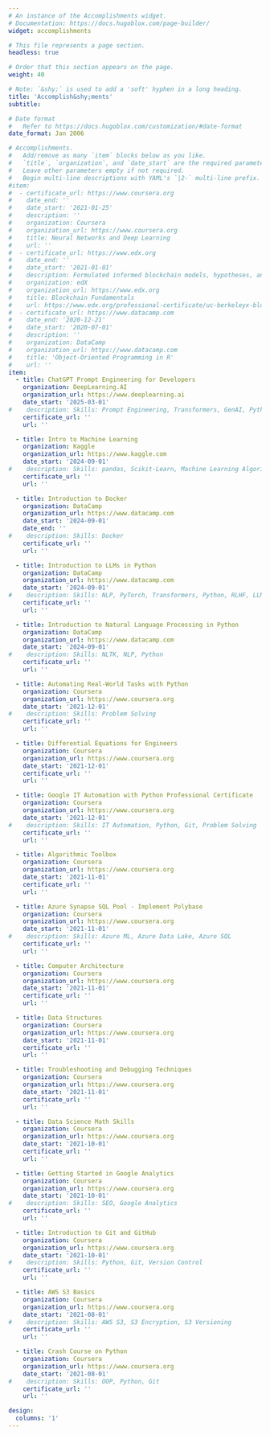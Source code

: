 ```yaml
---
# An instance of the Accomplishments widget.
# Documentation: https://docs.hugoblox.com/page-builder/
widget: accomplishments

# This file represents a page section.
headless: true

# Order that this section appears on the page.
weight: 40

# Note: `&shy;` is used to add a 'soft' hyphen in a long heading.
title: 'Accomplish&shy;ments'
subtitle:

# Date format
#   Refer to https://docs.hugoblox.com/customization/#date-format
date_format: Jan 2006

# Accomplishments.
#   Add/remove as many `item` blocks below as you like.
#   `title`, `organization`, and `date_start` are the required parameters.
#   Leave other parameters empty if not required.
#   Begin multi-line descriptions with YAML's `|2-` multi-line prefix.
#item:
#  - certificate_url: https://www.coursera.org
#    date_end: ''
#    date_start: '2021-01-25'
#    description: ''
#    organization: Coursera
#    organization_url: https://www.coursera.org
#    title: Neural Networks and Deep Learning
#    url: ''
#  - certificate_url: https://www.edx.org
#    date_end: ''
#    date_start: '2021-01-01'
#    description: Formulated informed blockchain models, hypotheses, and use cases.
#    organization: edX
#    organization_url: https://www.edx.org
#    title: Blockchain Fundamentals
#    url: https://www.edx.org/professional-certificate/uc-berkeleyx-blockchain-fundamentals
#  - certificate_url: https://www.datacamp.com
#    date_end: '2020-12-21'
#    date_start: '2020-07-01'
#    description: ''
#    organization: DataCamp
#    organization_url: https://www.datacamp.com
#    title: 'Object-Oriented Programming in R'
#    url: ''
item:
  - title: ChatGPT Prompt Engineering for Developers
    organization: DeepLearning.AI
    organization_url: https://www.deeplearning.ai
    date_start: '2025-03-01'
#    description: Skills: Prompt Engineering, Transformers, GenAI, Python
    certificate_url: ''
    url: ''

  - title: Intro to Machine Learning
    organization: Kaggle
    organization_url: https://www.kaggle.com
    date_start: '2024-09-01'
#    description: Skills: pandas, Scikit-Learn, Machine Learning Algorithms, Python
    certificate_url: ''
    url: ''

  - title: Introduction to Docker
    organization: DataCamp
    organization_url: https://www.datacamp.com
    date_start: '2024-09-01'
    date_end: ''
#    description: Skills: Docker
    certificate_url: ''
    url: ''

  - title: Introduction to LLMs in Python
    organization: DataCamp
    organization_url: https://www.datacamp.com
    date_start: '2024-09-01'
#    description: Skills: NLP, PyTorch, Transformers, Python, RLHF, LLMs, SciPy
    certificate_url: ''
    url: ''

  - title: Introduction to Natural Language Processing in Python
    organization: DataCamp
    organization_url: https://www.datacamp.com
    date_start: '2024-09-01'
#    description: Skills: NLTK, NLP, Python
    certificate_url: ''
    url: ''

  - title: Automating Real-World Tasks with Python
    organization: Coursera
    organization_url: https://www.coursera.org
    date_start: '2021-12-01'
#    description: Skills: Problem Solving
    certificate_url: ''
    url: ''

  - title: Differential Equations for Engineers
    organization: Coursera
    organization_url: https://www.coursera.org
    date_start: '2021-12-01'
    certificate_url: ''
    url: ''

  - title: Google IT Automation with Python Professional Certificate
    organization: Coursera
    organization_url: https://www.coursera.org
    date_start: '2021-12-01'
#    description: Skills: IT Automation, Python, Git, Problem Solving
    certificate_url: ''
    url: ''

  - title: Algorithmic Toolbox
    organization: Coursera
    organization_url: https://www.coursera.org
    date_start: '2021-11-01'
    certificate_url: ''
    url: ''

  - title: Azure Synapse SQL Pool - Implement Polybase
    organization: Coursera
    organization_url: https://www.coursera.org
    date_start: '2021-11-01'
#    description: Skills: Azure ML, Azure Data Lake, Azure SQL
    certificate_url: ''
    url: ''

  - title: Computer Architecture
    organization: Coursera
    organization_url: https://www.coursera.org
    date_start: '2021-11-01'
    certificate_url: ''
    url: ''

  - title: Data Structures
    organization: Coursera
    organization_url: https://www.coursera.org
    date_start: '2021-11-01'
    certificate_url: ''
    url: ''

  - title: Troubleshooting and Debugging Techniques
    organization: Coursera
    organization_url: https://www.coursera.org
    date_start: '2021-11-01'
    certificate_url: ''
    url: ''

  - title: Data Science Math Skills
    organization: Coursera
    organization_url: https://www.coursera.org
    date_start: '2021-10-01'
    certificate_url: ''
    url: ''

  - title: Getting Started in Google Analytics
    organization: Coursera
    organization_url: https://www.coursera.org
    date_start: '2021-10-01'
#    description: Skills: SEO, Google Analytics
    certificate_url: ''
    url: ''

  - title: Introduction to Git and GitHub
    organization: Coursera
    organization_url: https://www.coursera.org
    date_start: '2021-10-01'
#    description: Skills: Python, Git, Version Control
    certificate_url: ''
    url: ''

  - title: AWS S3 Basics
    organization: Coursera
    organization_url: https://www.coursera.org
    date_start: '2021-08-01'
#    description: Skills: AWS S3, S3 Encryption, S3 Versioning
    certificate_url: ''
    url: ''

  - title: Crash Course on Python
    organization: Coursera
    organization_url: https://www.coursera.org
    date_start: '2021-08-01'
#    description: Skills: OOP, Python, Git
    certificate_url: ''
    url: ''

design:
  columns: '1'
---
```

